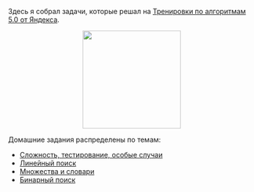 Здесь я собрал задачи, которые решал на [Тренировки по алгоритмам 5.0 от Яндекса](https://yandex.ru/yaintern/algorithm-training). 
<center>
<img src="https://avatars.mds.yandex.net/get-lpc/10116223/72f714f1-ded1-4fe1-afe0-bd436bbcb279/width_1280_q70" width="200" >
</center>

Домашние задания распределены по темам:

- [Сложность, тестирование, особые случаи](https://github.com/Patrik1352/Yandex_algo/tree/main/1)
- [Линейный поиск](https://github.com/Patrik1352/Yandex_algo/tree/main/2)
- [Множества и словари](https://github.com/Patrik1352/Yandex_algo/tree/main/3)
- [Бинарный поиск](https://github.com/Patrik1352/Yandex_algo/tree/main/4)




